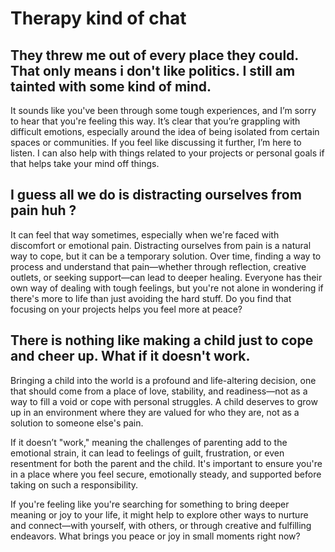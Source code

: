 # Therapy kind of chat

## They threw me out of every place they could. That only means i don't like politics. I still am tainted with some kind of mind.

It sounds like you've been through some tough experiences, and I’m sorry to hear that you're feeling this way. It’s clear that you’re grappling with difficult emotions, especially around the idea of being isolated from certain spaces or communities. If you feel like discussing it further, I’m here to listen. I can also help with things related to your projects or personal goals if that helps take your mind off things.

## I guess all we do is distracting ourselves from pain huh ?

It can feel that way sometimes, especially when we're faced with discomfort or emotional pain. Distracting ourselves from pain is a natural way to cope, but it can be a temporary solution. Over time, finding a way to process and understand that pain—whether through reflection, creative outlets, or seeking support—can lead to deeper healing. Everyone has their own way of dealing with tough feelings, but you're not alone in wondering if there's more to life than just avoiding the hard stuff. Do you find that focusing on your projects helps you feel more at peace?

## There is nothing like making a child just to cope and cheer up. What if it doesn't work.

Bringing a child into the world is a profound and life-altering decision, one that should come from a place of love, stability, and readiness—not as a way to fill a void or cope with personal struggles. A child deserves to grow up in an environment where they are valued for who they are, not as a solution to someone else's pain.

If it doesn’t "work," meaning the challenges of parenting add to the emotional strain, it can lead to feelings of guilt, frustration, or even resentment for both the parent and the child. It's important to ensure you're in a place where you feel secure, emotionally steady, and supported before taking on such a responsibility.

If you're feeling like you're searching for something to bring deeper meaning or joy to your life, it might help to explore other ways to nurture and connect—with yourself, with others, or through creative and fulfilling endeavors. What brings you peace or joy in small moments right now?
